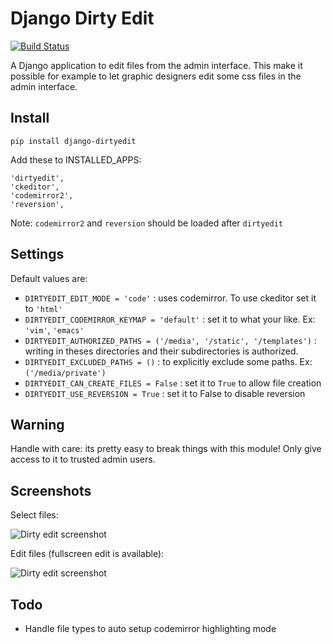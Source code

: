 Django Dirty Edit
==============

[![Build Status](https://travis-ci.org/synw/django-dirtyedit.svg?branch=master)](https://travis-ci.org/synw/django-dirtyedit)

A Django application to edit files from the admin interface. This make it possible for example to let graphic 
designers edit some css files in the admin interface. 

Install
--------------

	pip install django-dirtyedit

Add these to INSTALLED_APPS:

	'dirtyedit',
	'ckeditor',
	'codemirror2',
	'reversion',

Note: `codemirror2` and `reversion` should be loaded after `dirtyedit`

Settings
--------------

Default values are:

- `DIRTYEDIT_EDIT_MODE = 'code'` : uses codemirror. To use ckeditor set it to `'html'`   
- `DIRTYEDIT_CODEMIRROR_KEYMAP = 'default'` : set it to what your like. Ex: `'vim'`, `'emacs'`
- `DIRTYEDIT_AUTHORIZED_PATHS = ('/media', '/static', '/templates')` : writing in theses directories and their subdirectories is authorized.
- `DIRTYEDIT_EXCLUDED_PATHS = ()` : to explicitly exclude some paths. Ex: `('/media/private')`
- `DIRTYEDIT_CAN_CREATE_FILES = False` : set it to `True` to allow file creation
- `DIRTYEDIT_USE_REVERSION = True` : set it to False to disable reversion

Warning
--------------

Handle with care: its pretty easy to break things with this module! Only give access to it to trusted admin users.

Screenshots
--------------

Select files:

![Dirty edit screenshot](https://raw.github.com/synw/django-dirtyedit/master/docs/img/screenshot1.png)

Edit files (fullscreen edit is available):

![Dirty edit screenshot](https://raw.github.com/synw/django-dirtyedit/master/docs/img/screenshot2.png)

Todo
--------------

- Handle file types to auto setup codemirror highlighting mode